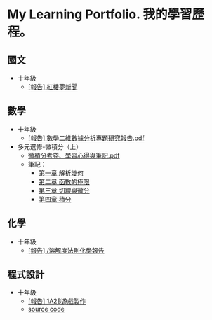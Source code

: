 #  My Learning Portfolio. 我的學習歷程。

## 國文
* 十年級
  * [[報告] 紅樓夢新聞](Chinese//紅樓夢新聞.pdf) 

## 數學
* 十年級
  * [[報告] 數學二維數據分析專題研究報告.pdf](Math/數學二維數據分析專題研究報告.pdf)
* 多元選修-微積分（上）
  * [微積分考卷、學習心得與筆記.pdf](Math/Calculus/微積分學習心得與筆記.pdf)
  * 筆記：
    * [第一章 解析幾何](Math/Calculus/CH_01.pdf)
    * [第二章 函數的極限](Math/Calculus/CH_02.pdf)
    * [第三章 切線與微分](Math/Calculus/CH_03.pdf)
    * [第四章 積分](Math/Calculus/CH_04.pdf)

## 化學
* 十年級
  * [[報告] /溶解度法則化學報告](Chemistry/溶解度法則化學報告.pdf)

## 程式設計
* 十年級
  * [[報告] 1A2B遊戲製作](Programing/C++程式設計專題製作報告.pdf)
  * [source code](https://github.com/FelicityTomato/Bulls-and-Cows)
